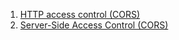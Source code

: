 1. [HTTP access control (CORS)](https://developer.mozilla.org/en-US/docs/Web/HTTP/Access_control_CORS)
1. [Server-Side Access Control (CORS)](https://developer.mozilla.org/en-US/docs/Web/HTTP/Server-Side_Access_Control#Credentialed_requests)